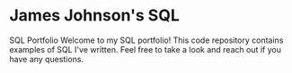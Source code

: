 # James Johnson's SQL
SQL Portfolio
Welcome to my SQL portfolio! This code repository contains examples of SQL I've written. Feel free to take a look and reach out if you have any questions.
